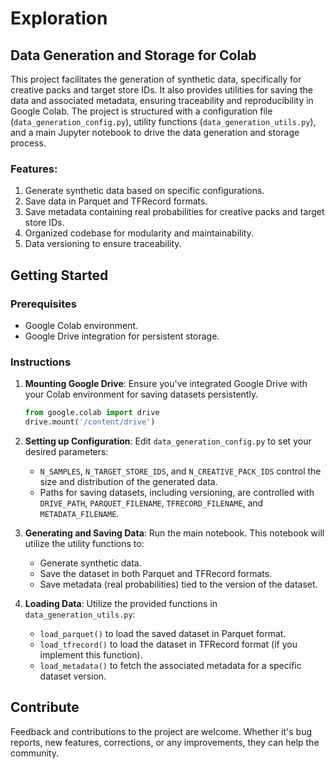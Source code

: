 # Exploration



## Data Generation and Storage for Colab

This project facilitates the generation of synthetic data, specifically for creative packs and target store IDs. It also provides utilities for saving the data and associated metadata, ensuring traceability and reproducibility in Google Colab.
The project is structured with a configuration file (`data_generation_config.py`), utility functions (`data_generation_utils.py`), and a main Jupyter notebook to drive the data generation and storage process.

### Features:
1. Generate synthetic data based on specific configurations.
2. Save data in Parquet and TFRecord formats.
3. Save metadata containing real probabilities for creative packs and target store IDs.
4. Organized codebase for modularity and maintainability.
5. Data versioning to ensure traceability.

## Getting Started

### Prerequisites

- Google Colab environment.
- Google Drive integration for persistent storage.

### Instructions

1. **Mounting Google Drive**: Ensure you've integrated Google Drive with your Colab environment for saving datasets persistently.

    ```python
    from google.colab import drive
    drive.mount('/content/drive')
    ```

2. **Setting up Configuration**: Edit `data_generation_config.py` to set your desired parameters:

   - `N_SAMPLES`, `N_TARGET_STORE_IDS`, and `N_CREATIVE_PACK_IDS` control the size and distribution of the generated data.
   - Paths for saving datasets, including versioning, are controlled with `DRIVE_PATH`, `PARQUET_FILENAME`, `TFRECORD_FILENAME`, and `METADATA_FILENAME`.

3. **Generating and Saving Data**: Run the main notebook. This notebook will utilize the utility functions to:

   - Generate synthetic data.
   - Save the dataset in both Parquet and TFRecord formats.
   - Save metadata (real probabilities) tied to the version of the dataset.

4. **Loading Data**: Utilize the provided functions in `data_generation_utils.py`:

   - `load_parquet()` to load the saved dataset in Parquet format.
   - `load_tfrecord()` to load the dataset in TFRecord format (if you implement this function).
   - `load_metadata()` to fetch the associated metadata for a specific dataset version.

## Contribute

Feedback and contributions to the project are welcome. Whether it's bug reports, new features, corrections, or any improvements, they can help the community.

